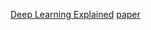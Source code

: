 

<!--
 * @version:
 * @Author:  StevenJokess https://github.com/StevenJokess
 * @Date: 2020-10-17 18:01:53
 * @LastEditors:  StevenJokess https://github.com/StevenJokess
 * @LastEditTime: 2020-10-17 18:03:58
 * @Description:
 * @TODO::
 * @Reference:
-->
[Deep Learning Explained](https://www.lyrn.ai/)
[paper](https://www.scihive.org/)

